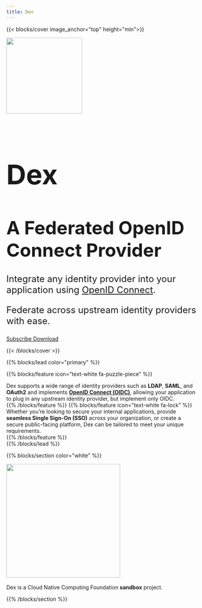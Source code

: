 ```yaml
---
title: Dex
---
```


{{< blocks/cover image_anchor="top" height="min">}}

<div class="col text-center">
  <img src="/img/logos/dex-glyph-color.png" height="200">
</div>
<br>
<div class="col">
  <h1 class="fs-xlarge" style="font-size: 4.5rem;"><b>Dex</b></h1>
  <h1 class="fs-large" style="font-size: 3rem;">A Federated OpenID Connect Provider</h1>
  <p class="fs-4" style="font-size: 1.5rem;">Integrate any identity provider into your application using <a href="https://openid.net/connect/">OpenID Connect</a>.</p>
  <p class="fs-4" style="font-size: 1.5rem;">Federate across upstream identity providers with ease.</p>
</div>

<a class="btn btn-lg btn-primary me-3 mb-4 text-white" href="https://twitter.com/dexidp">
  Subscribe <i class="fab fa-twitter ms-2"></i>
</a>
<a class="btn btn-lg btn-secondary me-3 mb-4 text-white" href="https://github.com/dexidp/dex">
  Download <i class="fab fa-github ms-2"></i>
</a>

{{< /blocks/cover >}}

{{% blocks/lead color="primary" %}}
<div class="row justify-content-md-center">

{{% blocks/feature icon="text-white fa-puzzle-piece" %}}
<div class="text-white">
  Dex supports a wide range of identity providers such as <b>LDAP</b>, <b>SAML</b>, and <b>OAuth2</b> and implements <b><a href="https://openid.net/connect" class="link-light">OpenID Connect (OIDC)</a></b>, allowing your application to plug in any upstream identity provider, but implement only OIDC.
</div>
{{% /blocks/feature %}}
{{% blocks/feature icon="text-white fa-lock" %}}
<div class="text-white">
  Whether you’re looking to secure your internal applications, provide <b>seamless Single Sign-On (SSO)</b> across your organization, or create a secure public-facing platform, Dex can be tailored to meet your unique requirements.
</div>
{{% /blocks/feature %}}
</div>
{{% /blocks/lead %}}

{{% blocks/section color="white" %}}
<div class="row align-items-center text-center">
  <p>
    <a href="https://cncf.io">
      <img src="img/logos/cncf-color.png" width="300">
    </a>
    </br></br>
    Dex is a Cloud Native Computing Foundation <b>sandbox</b> project.
  </p>
</div>
{{% /blocks/section %}}
